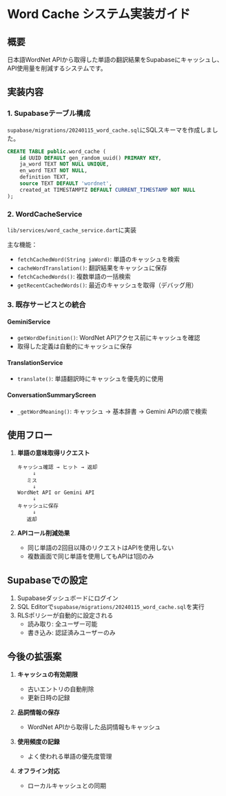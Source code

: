 # Word Cache システム実装ガイド

## 概要
日本語WordNet APIから取得した単語の翻訳結果をSupabaseにキャッシュし、API使用量を削減するシステムです。

## 実装内容

### 1. Supabaseテーブル構成
`supabase/migrations/20240115_word_cache.sql`にSQLスキーマを作成しました。

```sql
CREATE TABLE public.word_cache (
    id UUID DEFAULT gen_random_uuid() PRIMARY KEY,
    ja_word TEXT NOT NULL UNIQUE,
    en_word TEXT NOT NULL,
    definition TEXT,
    source TEXT DEFAULT 'wordnet',
    created_at TIMESTAMPTZ DEFAULT CURRENT_TIMESTAMP NOT NULL
);
```

### 2. WordCacheService
`lib/services/word_cache_service.dart`に実装

主な機能：
- `fetchCachedWord(String jaWord)`: 単語のキャッシュを検索
- `cacheWordTranslation()`: 翻訳結果をキャッシュに保存
- `fetchCachedWords()`: 複数単語の一括検索
- `getRecentCachedWords()`: 最近のキャッシュを取得（デバッグ用）

### 3. 既存サービスとの統合

#### GeminiService
- `getWordDefinition()`: WordNet APIアクセス前にキャッシュを確認
- 取得した定義は自動的にキャッシュに保存

#### TranslationService  
- `translate()`: 単語翻訳時にキャッシュを優先的に使用

#### ConversationSummaryScreen
- `_getWordMeaning()`: キャッシュ → 基本辞書 → Gemini APIの順で検索

## 使用フロー

1. **単語の意味取得リクエスト**
   ```
   キャッシュ確認 → ヒット → 返却
        ↓
      ミス
        ↓
   WordNet API or Gemini API
        ↓
   キャッシュに保存
        ↓
      返却
   ```

2. **APIコール削減効果**
   - 同じ単語の2回目以降のリクエストはAPIを使用しない
   - 複数画面で同じ単語を使用してもAPIは1回のみ

## Supabaseでの設定

1. Supabaseダッシュボードにログイン
2. SQL Editorで`supabase/migrations/20240115_word_cache.sql`を実行
3. RLSポリシーが自動的に設定される
   - 読み取り: 全ユーザー可能
   - 書き込み: 認証済みユーザーのみ

## 今後の拡張案

1. **キャッシュの有効期限**
   - 古いエントリの自動削除
   - 更新日時の記録

2. **品詞情報の保存**
   - WordNet APIから取得した品詞情報もキャッシュ

3. **使用頻度の記録**
   - よく使われる単語の優先度管理

4. **オフライン対応**
   - ローカルキャッシュとの同期
